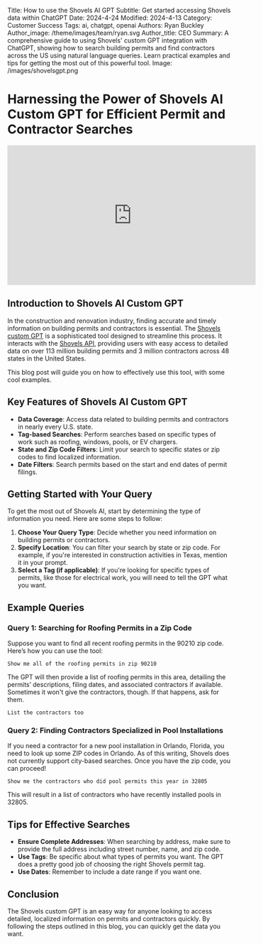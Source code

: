 Title: How to use the Shovels AI GPT
Subtitle: Get started accessing Shovels data within ChatGPT
Date: 2024-4-24
Modified: 2024-4-13
Category: Customer Success
Tags: ai, chatgpt, openai
Authors: Ryan Buckley
Author_image: /theme/images/team/ryan.svg
Author_title: CEO
Summary: A comprehensive guide to using Shovels' custom GPT integration with ChatGPT, showing how to search building permits and find contractors across the US using natural language queries. Learn practical examples and tips for getting the most out of this powerful tool.
Image: /images/shovelsgpt.png


# Harnessing the Power of Shovels AI Custom GPT for Efficient Permit and Contractor Searches

<iframe width="560" height="315" src="https://www.youtube.com/embed/jQVkDtJ9HsU?si=Ufe9z4ZgWvS5CLSu" title="YouTube video player" frameborder="0" allow="accelerometer; autoplay; clipboard-write; encrypted-media; gyroscope; picture-in-picture; web-share" referrerpolicy="strict-origin-when-cross-origin" allowfullscreen></iframe>

## Introduction to Shovels AI Custom GPT
In the construction and renovation industry, finding accurate and timely information on building permits and contractors is essential. The [Shovels custom GPT](https://chatgpt.com/g/g-zXFhOF8SP-shovels-ai) is a sophisticated tool designed to streamline this process. It interacts with the [Shovels API](https://shovels-v2.redoc.ly), providing users with easy access to detailed data on over 113 million building permits and 3 million contractors across 48 states in the United States. 

This blog post will guide you on how to effectively use this tool, with some cool examples.

## Key Features of Shovels AI Custom GPT
- **Data Coverage**: Access data related to building permits and contractors in nearly every U.S. state.
- **Tag-based Searches**: Perform searches based on specific types of work such as roofing, windows, pools, or EV chargers.
- **State and Zip Code Filters**: Limit your search to specific states or zip codes to find localized information.
- **Date Filters**: Search permits based on the start and end dates of permit filings.

## Getting Started with Your Query
To get the most out of Shovels AI, start by determining the type of information you need. Here are some steps to follow:

1. **Choose Your Query Type**: Decide whether you need information on building permits or contractors.
2. **Specify Location**: You can filter your search by state or zip code. For example, if you're interested in construction activities in Texas, mention it in your prompt.
3. **Select a Tag (if applicable)**: If you're looking for specific types of permits, like those for electrical work, you will need to tell the GPT what you want.

## Example Queries

### Query 1: Searching for Roofing Permits in a Zip Code
Suppose you want to find all recent roofing permits in the 90210 zip code. Here’s how you can use the tool:

```plaintext
Show me all of the roofing permits in zip 90210
```

The GPT will then provide a list of roofing permits in this area, detailing the permits’ descriptions, filing dates, and associated contractors if available. Sometimes it won't give the contractors, though. If that happens, ask for them. 

```plaintext
List the contractors too
```

### Query 2: Finding Contractors Specialized in Pool Installations
If you need a contractor for a new pool installation in Orlando, Florida, you need to look up some ZIP codes in Orlando. As of this writing, Shovels does not currently support city-based searches. Once you have the zip code, you can proceed! 

```plaintext
Show me the contractors who did pool permits this year in 32805
```

This will result in a list of contractors who have recently installed pools in 32805.

## Tips for Effective Searches
- **Ensure Complete Addresses**: When searching by address, make sure to provide the full address including street number, name, and zip code.
- **Use Tags**: Be specific about what types of permits you want. The GPT does a pretty good job of choosing the right Shovels permit tag.
- **Use Dates**: Remember to include a date range if you want one.

## Conclusion
The Shovels custom GPT is an easy way for anyone looking to access detailed, localized information on permits and contractors quickly. By following the steps outlined in this blog, you can quickly get the data you want.
